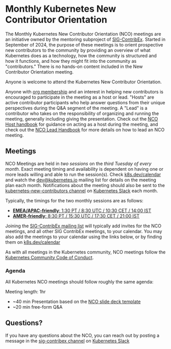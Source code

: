 # Monthly Kubernetes New Contributor Orientation
The Monthly Kubernetes New Contributor Orientation (NCO) meetings are an initiative owned by the mentoring subproject of [SIG-ContribEx](../../sig-contributor-experience/). Started in September of 2024, the purpose of these meetings is to orient prospective new contributors to the community by providing an overview of what Kubernetes does as a technology, how the community is structured and how it functions, and how they might fit into the community as "contributors." There is no hands-on content included in the New Contributor Orientation meeting.


Anyone is welcome to attend the Kubernetes New Contributor Orientation.


Anyone with [org membership](https://github.com/kubernetes/community/blob/master/community-membership.md#member) and an interest in helping new contributors is encouraged to participate in the meeting as a host or lead. "Hosts" are active contributor participants who help answer questions from their unique perspectives during the Q&A segment of the meeting. A "Lead" is a contributor who takes on the responsibility of organizing and running the meeting, generally including giving the presentation. Check out the [NCO Host handbook](nco-host-handbook.md) for guidance on acting as a host during the meeting, and check out the [NCO Lead Handbook](nco-lead-handbook.md) for more details on how to lead an NCO meeting.


## Meetings
NCO Meetings are held in *two sessions* on the *third Tuesday of every month*. Exact meeting timing and availability is dependent on having one or more leads willing and able to run the session(s). Check [k8s.dev/calendar](https://k8s.dev/calendar) and watch the dev@kubernetes.io mailing list for details on the meeting plan each month. Notifications about the meeting should also be sent to the [kubernetes-new-contributors channel](https://kubernetes.slack.com/archives/C09R23FHP) on [Kubernetes Slack](https://slack.k8s.io/) each month.

Typically, the timings for the two monthly sessions are as follows:

* [**EMEA/APAC-friendly**: 1:30 PT / 8:30 UTC / 10:30 CET / 14:00 IST](https://calendar.google.com/calendar/event?action=TEMPLATE&tmeid=NXVpdGhoMWRyMGhpMDZjdWxqYzhwajloYXVfMjAyNDA5MTdUMDgzMDAwWiBjOGJhZmVmMDRzMTJyYTBna3FxbDZmY2hqY0Bn&tmsrc=c8bafef04s12ra0gkqql6fchjc%40group.calendar.google.com&scp=ALL)
* [**AMER-friendly**: 8:30 PT / 15:30 UTC / 17:30 CET / 21:00 IST](https://calendar.google.com/calendar/event?action=TEMPLATE&tmeid=MnZqMXVmazZhNWJ2aTNldmE3Y2FvYnRkZTBfMjAyNDA5MTdUMTUzMDAwWiBjOGJhZmVmMDRzMTJyYTBna3FxbDZmY2hqY0Bn&tmsrc=c8bafef04s12ra0gkqql6fchjc%40group.calendar.google.com&scp=ALL)


Joining the [SIG-ContribEx mailing list](https://groups.google.com/forum/#!forum/kubernetes-sig-contribex) will typically add invites for the NCO meetings, and all other SIG ContribEx meetings, to your calendar. You may also add the meetings to your calendar using the links below, or by finding them on [k8s.dev/calendar](https://k8s.dev/calendar)

As with all meetings in the Kubernetes community, NCO meetings follow the [Kubernetes Community Code of Conduct](https://kubernetes.io/community/code-of-conduct/).

### Agenda
All Kubernetes NCO meetings should follow roughly the same agenda:

Meeting length: 1hr
* ~40 min Presentation based on the [NCO slide deck template](nco-slides/TEMPLATE_%20[MONTH]%20New%20Contributor%20Orientation.pdf)
* ~20 min free-form Q&A

## Questions?
If you have any questions about the NCO, you can reach out by posting a message in the [sig-contribex channel](https://kubernetes.slack.com/archives/C1TU9EB9S) on [Kubernetes Slack](https://slack.k8s.io/)
